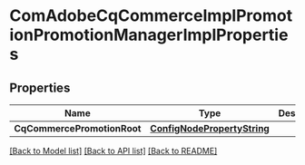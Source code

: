 # ComAdobeCqCommerceImplPromotionPromotionManagerImplProperties

## Properties
Name | Type | Description | Notes
------------ | ------------- | ------------- | -------------
**CqCommercePromotionRoot** | [**ConfigNodePropertyString**](configNodePropertyString.md) |  | [optional] 

[[Back to Model list]](../README.md#documentation-for-models) [[Back to API list]](../README.md#documentation-for-api-endpoints) [[Back to README]](../README.md)


